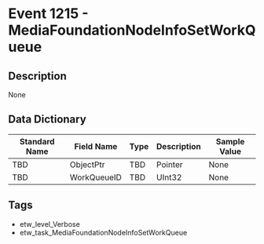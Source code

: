 # Event 1215 - MediaFoundationNodeInfoSetWorkQueue

## Description
None

## Data Dictionary
|Standard Name|Field Name|Type|Description|Sample Value|
|---|---|---|---|---|
|TBD|ObjectPtr|TBD|Pointer|None|None|
|TBD|WorkQueueID|TBD|UInt32|None|None|

## Tags
* etw_level_Verbose
* etw_task_MediaFoundationNodeInfoSetWorkQueue